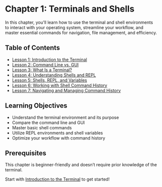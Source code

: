 # Chapter 1: Terminals and Shells

In this chapter, you'll learn how to use the terminal and shell environments to interact with your operating system, streamline your workflow, and master essential commands for navigation, file management, and efficiency.

## Table of Contents

- [Lesson 1: Introduction to the Terminal](./lesson-1/README.md)
- [Lesson 2: Command Line vs. GUI](./lesson-2/README.md)
- [Lesson 3: What Is a Terminal?](./lesson-3/README.md)
- [Lesson 4: Understanding Shells and REPL](./lesson-4/README.md)
- [Lesson 5: Shells, REPL, and Variables](./lesson-5/README.md)
- [Lesson 6: Working with Shell Command History](./lesson-6/README.md)
- [Lesson 7: Navigating and Managing Command History](./lesson-7/README.md)

## Learning Objectives

- Understand the terminal environment and its purpose
- Compare the command line and GUI
- Master basic shell commands
- Utilize REPL environments and shell variables
- Optimize your workflow with command history

## Prerequisites

This chapter is beginner-friendly and doesn’t require prior knowledge of the terminal.

Start with [Introduction to the Terminal](./lesson-1/README.md) to get started!
